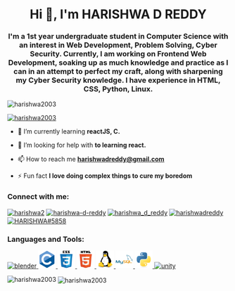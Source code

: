 <h1 align="center">Hi 👋, I'm HARISHWA D REDDY</h1>
<h3 align="center">I'm a 1st year undergraduate student in Computer Science with an interest in Web Development, Problem Solving, Cyber Security. Currently, I am working on Frontend Web Development, soaking up as much knowledge and practice as I can in an attempt to perfect my craft, along with sharpening my Cyber Security knowledge. I have experience in HTML, CSS, Python, Linux.</h3>

<p align="left"> <img src="https://komarev.com/ghpvc/?username=harishwa2003&label=Profile%20views&color=0e75b6&style=flat" alt="harishwa2003" /> </p>

<p align="left"> <a href="https://github.com/ryo-ma/github-profile-trophy"><img src="https://github-profile-trophy.vercel.app/?username=harishwa2003" alt="harishwa2003" /></a> </p>

- 🌱 I’m currently learning **reactJS, C.**

- 🤝 I’m looking for help with **to learning react.**

- 📫 How to reach me **harishwadreddy@gmail.com**

- ⚡ Fun fact **I love doing complex things to cure my boredom**

<h3 align="left">Connect with me:</h3>
<p align="left">
<a href="https://twitter.com/harishwa2" target="blank"><img align="center" src="https://raw.githubusercontent.com/rahuldkjain/github-profile-readme-generator/master/src/images/icons/Social/twitter.svg" alt="harishwa2" height="30" width="40" /></a>
<a href="https://linkedin.com/in/harishwa-d-reddy" target="blank"><img align="center" src="https://raw.githubusercontent.com/rahuldkjain/github-profile-readme-generator/master/src/images/icons/Social/linked-in-alt.svg" alt="harishwa-d-reddy" height="30" width="40" /></a>
<a href="https://instagram.com/harishwa_d_reddy" target="blank"><img align="center" src="https://raw.githubusercontent.com/rahuldkjain/github-profile-readme-generator/master/src/images/icons/Social/instagram.svg" alt="harishwa_d_reddy" height="30" width="40" /></a>
<a href="https://www.hackerrank.com/harishwadreddy" target="blank"><img align="center" src="https://raw.githubusercontent.com/rahuldkjain/github-profile-readme-generator/master/src/images/icons/Social/hackerrank.svg" alt="harishwadreddy" height="30" width="40" /></a>
<a href="https://discord.gg/HARISHWA#5858" target="blank"><img align="center" src="https://raw.githubusercontent.com/rahuldkjain/github-profile-readme-generator/master/src/images/icons/Social/discord.svg" alt="HARISHWA#5858" height="30" width="40" /></a>
</p>

<h3 align="left">Languages and Tools:</h3>
<p align="left"> <a href="https://www.blender.org/" target="_blank" rel="noreferrer"> <img src="https://download.blender.org/branding/community/blender_community_badge_white.svg" alt="blender" width="40" height="40"/> </a> <a href="https://www.cprogramming.com/" target="_blank" rel="noreferrer"> <img src="https://raw.githubusercontent.com/devicons/devicon/master/icons/c/c-original.svg" alt="c" width="40" height="40"/> </a> <a href="https://www.w3schools.com/css/" target="_blank" rel="noreferrer"> <img src="https://raw.githubusercontent.com/devicons/devicon/master/icons/css3/css3-original-wordmark.svg" alt="css3" width="40" height="40"/> </a> <a href="https://www.w3.org/html/" target="_blank" rel="noreferrer"> <img src="https://raw.githubusercontent.com/devicons/devicon/master/icons/html5/html5-original-wordmark.svg" alt="html5" width="40" height="40"/> </a> <a href="https://www.linux.org/" target="_blank" rel="noreferrer"> <img src="https://raw.githubusercontent.com/devicons/devicon/master/icons/linux/linux-original.svg" alt="linux" width="40" height="40"/> </a> <a href="https://www.mysql.com/" target="_blank" rel="noreferrer"> <img src="https://raw.githubusercontent.com/devicons/devicon/master/icons/mysql/mysql-original-wordmark.svg" alt="mysql" width="40" height="40"/> </a> <a href="https://www.python.org" target="_blank" rel="noreferrer"> <img src="https://raw.githubusercontent.com/devicons/devicon/master/icons/python/python-original.svg" alt="python" width="40" height="40"/> </a> <a href="https://unity.com/" target="_blank" rel="noreferrer"> <img src="https://www.vectorlogo.zone/logos/unity3d/unity3d-icon.svg" alt="unity" width="40" height="40"/> </a> </p>

<p><img align="left" src="https://github-readme-stats.vercel.app/api/top-langs?username=harishwa2003&show_icons=true&locale=en&layout=compact" alt="harishwa2003" /></p>

<p>&nbsp;<img align="center" src="https://github-readme-stats.vercel.app/api?username=harishwa2003&show_icons=true&locale=en" alt="harishwa2003" /></p>
